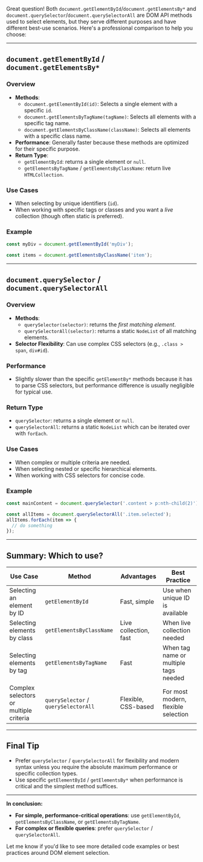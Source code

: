 Great question! Both `document.getElementById`/`document.getElementsBy*` and `document.querySelector`/`document.querySelectorAll` are DOM API methods used to select elements, but they serve different purposes and have different best-use scenarios. Here's a professional comparison to help you choose:

---

## `document.getElementById` / `document.getElementsBy*`
### Overview
- **Methods**: 
  - `document.getElementById(id)`: Selects a single element with a specific `id`.
  - `document.getElementsByTagName(tagName)`: Selects all elements with a specific tag name.
  - `document.getElementsByClassName(className)`: Selects all elements with a specific class name.
- **Performance**: Generally faster because these methods are optimized for their specific purpose.
- **Return Type**:
  - `getElementById`: returns a single element or `null`.
  - `getElementsByTagName` / `getElementsByClassName`: return live `HTMLCollection`.

### Use Cases
- When selecting by unique identifiers (`id`).
- When working with specific tags or classes and you want a *live* collection (though often static is preferred).

### Example
```js
const myDiv = document.getElementById('myDiv');

const items = document.getElementsByClassName('item');
```

---

## `document.querySelector` / `document.querySelectorAll`
### Overview
- **Methods**:
  - `querySelector(selector)`: returns the *first matching element*.
  - `querySelectorAll(selector)`: returns a static `NodeList` of all matching elements.
- **Selector Flexibility**: Can use complex CSS selectors (e.g., `.class > span`, `div#id`).

### Performance
- Slightly slower than the specific `getElementBy*` methods because it has to parse CSS selectors, but performance difference is usually negligible for typical use.

### Return Type
- `querySelector`: returns a single element or `null`.
- `querySelectorAll`: returns a static `NodeList` which can be iterated over with `forEach`.

### Use Cases
- When complex or multiple criteria are needed.
- When selecting nested or specific hierarchical elements.
- When working with CSS selectors for concise code.

### Example
```js
const mainContent = document.querySelector('.content > p:nth-child(2)');

const allItems = document.querySelectorAll('.item.selected');
allItems.forEach(item => {
  // do something
});
```

---

## Summary: Which to use?

| Use Case | Method | Advantages | Best Practice |
|------------|---------|--------------|--------------|
| Selecting an element by ID | `getElementById` | Fast, simple | Use when unique ID is available |
| Selecting elements by class | `getElementsByClassName` | Live collection, fast | When live collection needed |
| Selecting elements by tag | `getElementsByTagName` | Fast | When tag name or multiple tags needed |
| Complex selectors or multiple criteria | `querySelector` / `querySelectorAll` | Flexible, CSS-based | For most modern, flexible selection |

---

## Final Tip
- Prefer `querySelector` / `querySelectorAll` for flexibility and modern syntax unless you require the absolute maximum performance or specific collection types.
- Use specific `getElementById` / `getElementsBy*` when performance is critical and the simplest method suffices.

---

**In conclusion:**

- **For simple, performance-critical operations**: use `getElementById`, `getElementsByClassName`, or `getElementsByTagName`.
- **For complex or flexible queries**: prefer `querySelector` / `querySelectorAll`.

Let me know if you'd like to see more detailed code examples or best practices around DOM element selection.